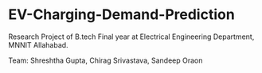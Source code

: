 # EV-Charging-Demand-Prediction
Research Project of B.tech Final year at Electrical Engineering Department, MNNIT Allahabad.   

Team: Shreshtha Gupta, Chirag Srivastava, Sandeep Oraon
